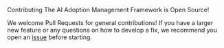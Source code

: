 Contributing
The AI Adoption Management Framework is Open Source!

We welcome Pull Requests for general contributions! If you have a larger new feature or any questions on how to develop a fix, we recommend you open an [issue](https://github.com/whitegloveai/AI-Adoption-Management-Framework/issues) before starting.
